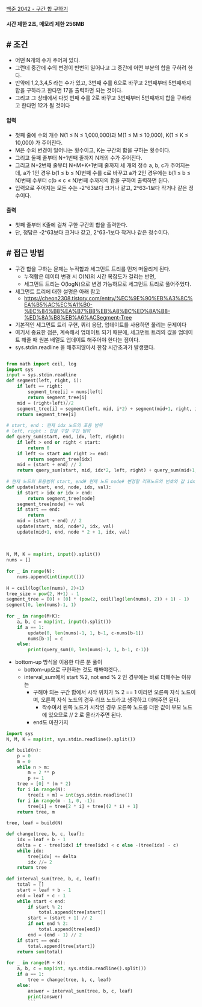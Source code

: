
[백준 2042 - 구간 합 구하기](https://www.acmicpc.net/problem/2042)


#### **시간 제한 2초, 메모리 제한 256MB**

## **# 조건**

- 어떤 N개의 수가 주어져 있다. 
- 그런데 중간에 수의 변경이 빈번히 일어나고 그 중간에 어떤 부분의 합을 구하려 한다. 
- 만약에 1,2,3,4,5 라는 수가 있고, 3번째 수를 6으로 바꾸고 2번째부터 5번째까지 합을 구하라고 한다면 17을 출력하면 되는 것이다. 
- 그리고 그 상태에서 다섯 번째 수를 2로 바꾸고 3번째부터 5번째까지 합을 구하라고 한다면 12가 될 것이다



#### **입력**
- 첫째 줄에 수의 개수 N(1 ≤ N ≤ 1,000,000)과 M(1 ≤ M ≤ 10,000), K(1 ≤ K ≤ 10,000) 가 주어진다. 
- M은 수의 변경이 일어나는 횟수이고, K는 구간의 합을 구하는 횟수이다. 
- 그리고 둘째 줄부터 N+1번째 줄까지 N개의 수가 주어진다. 
- 그리고 N+2번째 줄부터 N+M+K+1번째 줄까지 세 개의 정수 a, b, c가 주어지는데, a가 1인 경우 b(1 ≤ b ≤ N)번째 수를 c로 바꾸고 a가 2인 경우에는 b(1 ≤ b ≤ N)번째 수부터 c(b ≤ c ≤ N)번째 수까지의 합을 구하여 출력하면 된다.
- 입력으로 주어지는 모든 수는 -2^63보다 크거나 같고, 2^63-1보다 작거나 같은 정수이다.


#### **출력**
- 첫째 줄부터 K줄에 걸쳐 구한 구간의 합을 출력한다. 
- 단, 정답은 -2^63보다 크거나 같고, 2^63-1보다 작거나 같은 정수이다.



## **# 접근 방법**

- 구간 합을 구하는 문제는 누적합과 세그먼트 트리를 먼저 떠올리게 된다.
	- 누적합은 데이터 변경 시 O(N)의 시간 복잡도가 걸리는 반면, 
	- 세그먼트 트리는 O(logN)으로 변경 가능하므로 세그먼트 트리로 풀어주었다.
- 세그먼트 트리에 대한 설명은 아래 참고
	- https://cheon2308.tistory.com/entry/%EC%9E%90%EB%A3%8C%EA%B5%AC%EC%A1%B0-%EC%84%B8%EA%B7%B8%EB%A8%BC%ED%8A%B8-%ED%8A%B8%EB%A6%ACSegment-Tree
- 기본적인 세그먼트 트리 구현, 쿼리 응답, 업데이트를 사용하면 풀리는 문제이다
- 여기서 중요한 점은, 계속해서 업데이트 되기 때문에, 세그먼트 트리의 값을 업데이트 해줄 때 원본 배열도 업데이트 해주어야 한다는 점이다.
- sys.stdin.readline 을 해주지않아서 한참 시간초과가 발생했다.

```python

from math import ceil, log  
import sys  
input = sys.stdin.readline  
def segment(left, right, i):  
    if left == right:  
        segment_tree[i] = nums[left]  
        return segment_tree[i]  
    mid = (right+left)//2  
    segment_tree[i] = segment(left, mid, i*2) + segment(mid+1, right, i*2+1)  
    return segment_tree[i]  
  
# start, end : 현재 idx 노드의 포용 범위  
# left, right : 합을 구할 구간 범위  
def query_sum(start, end, idx, left, right):  
    if left > end or right < start:  
        return 0  
    if left <= start and right >= end:  
        return segment_tree[idx]  
    mid = (start + end) // 2  
    return query_sum(start, mid, idx*2, left, right) + query_sum(mid+1, end, idx*2+1, left, right)  
  
# 현재 노드의 포용범위 start, end# 현재 노드 node# 변경할 리프노드의 번호와 값 idx, val
def update(start, end, node, idx, val):  
    if start > idx or idx > end:  
        return segment_tree[node]  
    segment_tree[node] += val  
    if start == end:  
        return  
    mid = (start + end) // 2  
    update(start, mid, node*2, idx, val)  
    update(mid+1, end, node * 2 + 1, idx, val)  
  
  
  
N, M, K = map(int, input().split())  
nums = []  
  
for _ in range(N):  
    nums.append(int(input()))  
  
H = ceil(log(len(nums), 2)+1)  
tree_size = pow(2, H+1) - 1  
segment_tree = [0] + [0] * (pow(2, ceil(log(len(nums), 2)) + 1) - 1)  
segment(0, len(nums)-1, 1)  
  
for _ in range(M+K):  
    a, b, c = map(int, input().split())  
    if a == 1:  
        update(0, len(nums)-1, 1, b-1, c-nums[b-1])  
        nums[b-1] = c  
    else:  
        print(query_sum(0, len(nums)-1, 1, b-1, c-1))
```



- bottom-up 방식을 이용한 다른 분 풀이
	- bottom-up으로 구현하는 것도 해봐야겟다..
	- interval_sum에서 start %2, not end % 2 인 경우에는 바로 더해주는 이유는
		- 구해야 되는 구간 합에서 시작 위치가 % 2 == 1 이라면 오른쪽 자식 노드이며, 오른쪽 자식 노드의 경우 리프 노드라고 생각하고 더해주면 된다.
			- 짝수여서 왼쪽 노드가 시작인 경우 오른쪽 노드를 더한 값이 부모 노드에 있으므로 // 2 로 올라가주면 된다.
		- end도 마찬가지


```python
import sys
N, M, K = map(int, sys.stdin.readline().split())

def build(n):
    p = 0
    m = 0
    while n > m:
        m = 2 ** p
        p += 1
    tree = [0] * (m * 2)
    for i in range(N):
        tree[i + m] = int(sys.stdin.readline())
    for i in range(m - 1, 0, -1):
        tree[i] = tree[2 * i] + tree[(2 * i) + 1]
    return tree, m
    
tree, leaf = build(N)

def change(tree, b, c, leaf):
    idx = leaf + b - 1
    delta = c - tree[idx] if tree[idx] < c else -(tree[idx] - c)
    while idx:
        tree[idx] += delta
        idx //= 2
    return tree
    
def interval_sum(tree, b, c, leaf):
    total = []
    start = leaf + b - 1
    end = leaf + c - 1
    while start < end:
        if start % 2:
            total.append(tree[start])
        start = (start + 1) // 2
        if not end % 2:
            total.append(tree[end])
        end = (end - 1) // 2
    if start == end:
        total.append(tree[start])
    return sum(total)
    
for _ in range(M + K):
    a, b, c = map(int, sys.stdin.readline().split())
    if a == 1:
        tree = change(tree, b, c, leaf)
    else:
        answer = interval_sum(tree, b, c, leaf)
        print(answer)
        ```